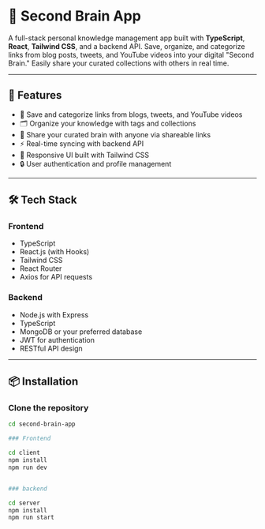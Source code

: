 # 🧠 Second Brain App

A full-stack personal knowledge management app built with **TypeScript**, **React**, **Tailwind CSS**, and a backend API. Save, organize, and categorize links from blog posts, tweets, and YouTube videos into your digital "Second Brain." Easily share your curated collections with others in real time.

---

## 📸 Features

- 🔗 Save and categorize links from blogs, tweets, and YouTube videos  
- 🗂️ Organize your knowledge with tags and collections  
- 👥 Share your curated brain with anyone via shareable links  
- ⚡ Real-time syncing with backend API  
- 📱 Responsive UI built with Tailwind CSS  
- 🔒 User authentication and profile management  

---

## 🛠️ Tech Stack

### Frontend
- TypeScript  
- React.js (with Hooks)  
- Tailwind CSS  
- React Router  
- Axios for API requests  

### Backend
- Node.js with Express  
- TypeScript  
- MongoDB or your preferred database  
- JWT for authentication  
- RESTful API design  

---

## 📦 Installation

### Clone the repository

```bash
cd second-brain-app

### Frontend

cd client
npm install
npm run dev


### backend

cd server
npm install
npm run start

